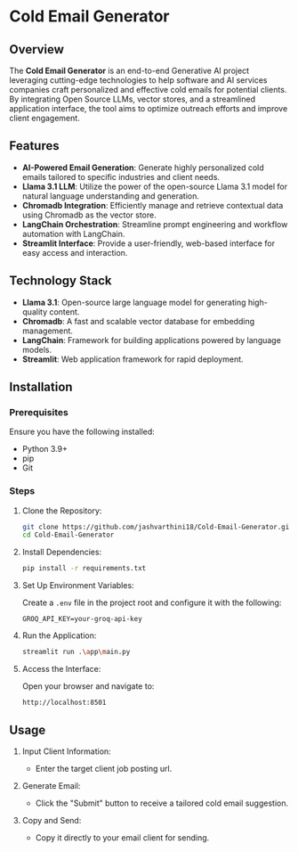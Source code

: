 # Cold Email Generator

## Overview

The **Cold Email Generator** is an end-to-end Generative AI project leveraging cutting-edge technologies to help software and AI services companies craft personalized and effective cold emails for potential clients. By integrating Open Source LLMs, vector stores, and a streamlined application interface, the tool aims to optimize outreach efforts and improve client engagement.

## Features

- **AI-Powered Email Generation**: Generate highly personalized cold emails tailored to specific industries and client needs.
- **Llama 3.1 LLM**: Utilize the power of the open-source Llama 3.1 model for natural language understanding and generation.
- **Chromadb Integration**: Efficiently manage and retrieve contextual data using Chromadb as the vector store.
- **LangChain Orchestration**: Streamline prompt engineering and workflow automation with LangChain.
- **Streamlit Interface**: Provide a user-friendly, web-based interface for easy access and interaction.

## Technology Stack

- **Llama 3.1**: Open-source large language model for generating high-quality content.
- **Chromadb**: A fast and scalable vector database for embedding management.
- **LangChain**: Framework for building applications powered by language models.
- **Streamlit**: Web application framework for rapid deployment.

## Installation

### Prerequisites

Ensure you have the following installed:

- Python 3.9+
- pip
- Git

### Steps

1. Clone the Repository:

   ```bash
   git clone https://github.com/jashvarthini18/Cold-Email-Generator.git
   cd Cold-Email-Generator
   ```

2. Install Dependencies:

   ```bash
   pip install -r requirements.txt
   ```

3. Set Up Environment Variables:

   Create a `.env` file in the project root and configure it with the following:

   ```env
   GROQ_API_KEY=your-groq-api-key
   ```

4. Run the Application:

   ```bash
   streamlit run .\app\main.py
   ```

5. Access the Interface:

   Open your browser and navigate to:

   ```
   http://localhost:8501
   ```

## Usage

1. Input Client Information:

   - Enter the target client job posting url.

2. Generate Email:

   - Click the "Submit" button to receive a tailored cold email suggestion.

3. Copy and Send:

   - Copy it directly to your email client for sending.
